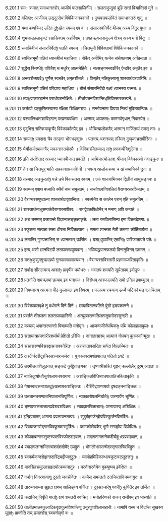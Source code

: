 6.201.1
रामः:
क्रमात् समाधानतरोर् आजीवं फलशालिनीम् ।
सलताकुसुमां ब्रूहि सत्तां विश्रान्तिदां मुने ॥


6.201.2
वसिष्ठः:
आजीवम् उद्यदुत्सेधं विवेकिजनकानने ।
पुष्पपत्त्रफलोपेतं समाधानतरुं शृणु ॥


6.201.3
यथा कथञ्चिद् उदितं दुẖखेन स्वयम् एव वा ।
संसारनवनिर्वेदं बीजम् अस्य विदुर् बुधाः ॥


6.201.4
शुभजालहलाकृष्टं रसासिक्तम् अहर्निशम् ।
प्रवहच्छ्वसनाकुल्यं क्षेत्रम् अस्य मनो विदुः ॥


6.201.5
समाधिबीजं संसारनिर्वेदḫ पतति स्वयम् ।
चित्तभूमौ विविक्तायां विवेकिजनकानने ॥


6.201.6
स्वचित्तभूमौ पतितं ध्यानबीजं महाधिया ।
सेकैर् अमीभिर् यत्नेन संसेक्तव्यम् अखिन्दता ॥


6.201.7
शुद्धैस् स्निग्धैḫ पवित्रैश् च मधुरैर् आत्मनेहितैः ।
सत्सङ्गमनवक्षीरैर् ऐन्दवैर् अमृतैर् इव ॥


6.201.8
अन्तश्शैत्यप्रदैḫ पूर्णैस् स्वच्छैर् अमृतशीतलैः ।
विसृतैर् मतिकुल्यासु शास्त्रार्थवरवारिभिः ॥


6.201.9
स्वचित्तभूमौ पतितं परिज्ञाय महाधिया ।
बीजं संसारनिर्वेदो रक्ष्यं ध्यानस्य यत्नतः ॥


6.201.10
तपḫप्राकारदानेन परार्थघटनोक्षितैः ।
तीर्थायतनविश्रान्तिधृतिविस्तारकल्पनैः ॥


6.201.11
कर्तव्यो ऽङ्कुरितस्यास्य रक्षिता शिक्षिताशयः ।
सन्तोषनामा प्रियया नित्यं मुदितयान्वितः ॥


6.201.12
पश्चात्स्थिताशाविहगान् परप्रणयपक्षिणः ।
अस्माद् आपततẖ कामगर्वगृध्रान् निवारयेत् ॥


6.201.13
मृदुभिस् सत्क्रियाकूर्चैर् विवेकार्कातपैर् इव ।
औचित्यालोकदैर् अस्मान् मार्जितव्यं रजस् तमः ॥


6.201.14
सम्पदḫ प्रमदाश् चैव तरङ्गा भोगभङ्गुराः ।
पतन्त्य् अशनयस् तस्मिन् दुष्कृताभ्रसमीरिताः ॥


6.201.15
धैर्यौदार्यदयामन्त्रैर् जपस्नानतपोदमैः ।
विनिवारयितव्यास् ताḫ प्रणवार्थत्रिशूलिना ॥


6.201.16
इति संरक्षिताद् अस्माद् ध्यानबीजात् प्रवर्तते ।
आभिजात्योन्नतश् श्रीमान् विवेकाख्यो नवाङ्कुरः ॥


6.201.17
तेन सा चित्तभूर् भाति सप्रकाशाप्रकाशिनी ।
भवत्य् आलोकरम्या च खं यथाभिनवेन्दुना ॥


6.201.18
तस्माद् अङ्कुरतḫ पत्त्रे उभे विकसतस् स्वयम् ।
एकं शास्त्राभिगमनं द्वितीयं साधुसङ्गमः ॥


6.201.19
स्तम्भम् एवाथ बध्नाति स्थैर्यं नाम समुन्नतम् ।
सन्तोषत्वग्विवलितं वैराग्यरसरञ्जितम् ॥


6.201.20
वैराग्यरसपुष्टात्मा शास्त्रार्थप्रावृषान्वितः ।
स्वल्पेनैव स कालेन पराम् एति समुन्नतिम् ॥


6.201.21
शास्त्रार्थसाधुसम्पर्कवैराग्यरसपीवरः ।
रागद्वेषकपिक्षोभैर् न मनाग् अपि कम्पते ॥


6.201.22
अथ तस्मात् प्रजायन्ते विज्ञानालङ्कृताकृतेः ।
लता रसविलासिन्य इमा विततदेशगाः ॥


6.201.23
स्फुटता सत्यता सत्ता धीरता निर्विकल्पता ।
समता शान्तता मैत्री करुणा कीर्तितार्यता ॥


6.201.24
लताभिर् गुणपत्त्राभिस् स ध्यानतरुर् ऊर्जितः ।
यशḫपुष्पाभिर् एताभिḫ पारिजातायते यतेः ॥


6.201.25
इत्य् असौ ज्ञानविटपी लतापल्लवपुष्पवान् ।
भविष्यद्ध्यानफलदो दिनानुदिनम् उन्नमन् ॥


6.201.26
यशẖकुसुमगुच्छाढ्यो गुणपल्लवलास्यवान् ।
वैराग्यरसविस्तारी प्रज्ञामञ्जरिताकृतिः ॥


6.201.27
सर्वाश् शीतलयत्य् आशाḫ प्रावृषीव पयोधरः ।
भवातपं शमयति सूर्यतापम् इवोडुपः ॥


6.201.28
प्रतनोति शमच्छायां छायाम् इव घनागमः ।
निरोधम् आस्फालयति समो ऽनिल इवाम्बुदम् ॥


6.201.29
निबध्नात्य् आत्मना पीठं कुलाचल इव स्थिरम् ।
फलस्य रचयत्य् ऊर्ध्वे घटिकां मङ्गलाचिताम् ॥


6.201.30
विवेकफलवृक्षे तु वर्धमाने दिने दिने ।
छायावितानवलिते पुंसो हृदयकानने ॥


6.201.31
प्रवर्तते शीतलता तलतापापहारिणी ।
अत्युल्लसन्मतिलतातुषारोदरसुन्दरी ॥


6.201.32
यस्याम् अवान्तरश्रान्तो विश्राम्यति मनोमृगः ।
आजन्मजीर्णपथिकḫ पथि कोलाहलाकुलः ॥


6.201.33
सत्तामात्रात्मशारीरशर्मार्थं प्रेक्षितो ऽरिभिः ।
नानातासारम् आत्मानं गोपयन् कुञ्जकोन्मुखः ॥


6.201.34
संसारारण्यविसरद्वासनापवनेरितः ।
अहन्तातापसरिता सर्वदा विप्रलम्भितः ॥


6.201.35
दारदीर्घदरीदूरचिरसञ्चारजर्जरः ।
पुत्रपत्त्रपरामर्शप्रपातात् पतितो ऽवटे ॥


6.201.36
लक्ष्मीलताविलुठनात् सङ्कटे कुट्टिताङ्गकः ।
तृष्णाश्रीसरितं गृह्णन् कल्लोलैर् दूरम् आहृतः ॥


6.201.37
व्याधिदुर्व्याधवैधुर्यपलायनपरायणः ।
अशङ्कितविधिव्याधपातातिचकिताकृतिः ॥


6.201.38
गेयास्वादसमापातदुẖखसायकशङ्कितः ।
वैरिविद्रावणव्यग्रो दृषदाहननाङ्कितः ॥


6.201.39
उन्नतानतसम्पातनिपातानतिघूर्णितः ।
न्यक्कारोपलनिर्घातैḫ पारम्पर्येण चूर्णितः ॥


6.201.40
तृष्णाशरलताजालप्रवेशवशविक्षतः ।
स्वप्रज्ञारचिताचारḫ परमायास्व् अशिक्षितः ॥


6.201.41
इन्द्रियग्रामम् आगत्य प्रपलायनतत्परः ।
सुदुर्ग्रहगजेन्द्रोग्रविस्फूर्जनविमर्दितः ॥


6.201.42
विषयाजगरोद्गारविषफूत्कारमूर्छितः ।
कामकौलेयकैर् भूमौ रसार्द्रायां विपोथितः ॥


6.201.43
कोपदावानलप्लुष्टस्पष्टविस्फोटदाहवान् ।
सदागतागतानेकदीर्घदुẖखप्रवाहवान् ॥


6.201.44
स्वाङ्गलग्नाभिलाषांशदंशदोषैर् उपद्रुतः ।
भोगलोभलसन्मेदस्सृगालचिरविद्रुतः ॥


6.201.45
स्वकर्मकन्दरोद्वान्तदारिद्र्यद्वीप्यनुद्रुतः ।
व्यामोहमिहिकान्धत्वकूटावटलुठत्तनुः ॥


6.201.46
मानसिंहसमुल्लासहृदयोत्कम्पनातुरः ।
मरणेनारणेयेन बुकपुष्पम् इवेक्षितः ॥


6.201.47
गर्धान् निगरणायाशु दूरतो जनसेवितः ।
कामैस् समन्ततो दत्तचिन्तानिचयवागुरः ॥


6.201.48
तारुण्यनाम्ना सुहृदा क्षणम् आलिङ्ग्य वर्जितः ।
दुस्सञ्चारेषु पवनैẖ कुपितैर् इव तर्जितः ॥


6.201.49
कदाचिन् निर्वृतिं यातẖ क्षणं शमतरौ क्वचित् ।
मनोहरिणको राजन् राजीवम् इव भास्वति ॥


6.201.50
तालीतमालबकुलादिकवृक्षगुल्मविश्रान्तिषु प्रचुरपुष्पविलासहासैः ।
नामापि यस्य न विदन्ति सुखस्य मूढाḫ प्राप्नोति तच् छमतरोस् स्वमनोमृगो वः ॥

